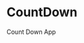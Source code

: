 # CountDown
 Count Down App
     
          
                                                      
                                                                
                                                      
                                         
                                     
                
         
         
   
 
